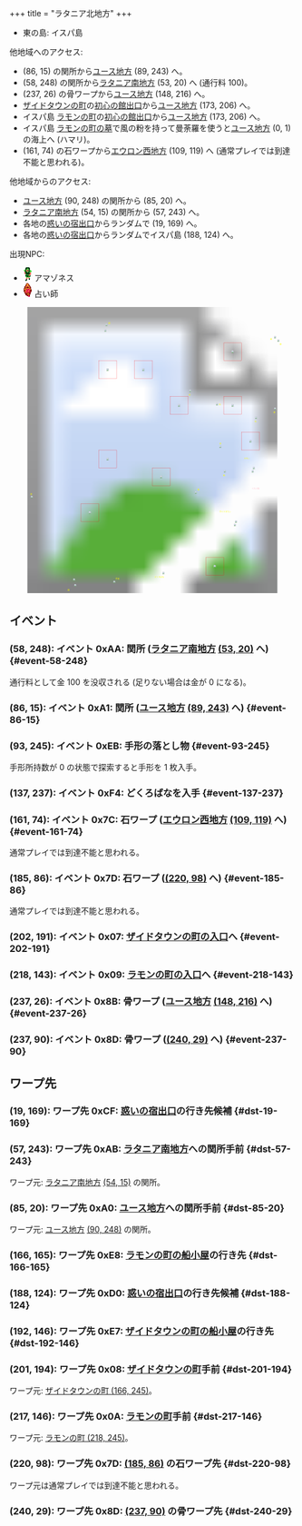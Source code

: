 +++
title = "ラタニア北地方"
+++

* 東の島: イスパ島

他地域へのアクセス:

* (86, 15) の関所から[ユース地方](@/map/map-00/_index.md) (89, 243) へ。
* (58, 248) の関所から[ラタニア南地方](@/map/map-08/_index.md) (53, 20) へ (通行料 100)。
* (237, 26) の骨ワープから[ユース地方](@/map/map-00/_index.md) (148, 216) へ。
* [ザイドタウンの町](@/map/map-12/_index.md)の[初心の館出口](@/map/map-13b/_index.md#event-112-214)から[ユース地方](@/map/map-00/_index.md) (173, 206) へ。
* イスパ島 [ラモンの町](@/map/map-12/_index.md)の[初心の館出口](@/map/map-13b/_index.md#event-112-214)から[ユース地方](@/map/map-00/_index.md) (173, 206) へ。
* イスパ島 [ラモンの町の墓](@/map/map-12/_index.md#event-207-227)で風の粉を持って曼荼羅を使うと[ユース地方](@/map/map-00/_index.md) (0, 1) の海上へ (ハマリ)。
* (161, 74) の石ワープから[エウロン西地方](@/map/map-01/_index.md) (109, 119) へ (通常プレイでは到達不能と思われる)。

他地域からのアクセス:

* [ユース地方](@/map/map-00/_index.md) (90, 248) の関所から (85, 20) へ。
* [ラタニア南地方](@/map/map-08/_index.md) (54, 15) の関所から (57, 243) へ。
* 各地の[惑いの宿出口](@/map/map-13b/_index.md#event-240-150)からランダムで (19, 169) へ。
* 各地の[惑いの宿出口](@/map/map-13b/_index.md#event-240-150)からランダムでイスパ島 (188, 124) へ。

出現NPC:

* ![アマゾネス](actor-0x1F-a.png) アマゾネス
* ![占い師](actor-0x22-a.png) 占い師

<!-- SVG {{{ -->
<svg width="1536" height="1536" viewbox="0 0 2048 2048">
<defs>
<image id="svg-asset-bg" width="2048" height="2048" href="map-04.webp" />
<image id="svg-asset-event" width="16" height="16" href="icon-event.png" />
<image id="svg-asset-destination" width="16" height="16" href="icon-destination.png" />
<image id="svg-asset-actor-0x1F-a" width="16" height="24" href="actor-0x1F-a.png" />
<image id="svg-asset-actor-0x22-a" width="16" height="24" href="actor-0x22-a.png" />
</defs>
<use href="#svg-asset-bg" x="0" y="0"></use>
<text class="caption-48" x="1736" y="1304" fill="pink">イスパ島</text>
<text class="caption-32" x="708" y="120" fill="yellow">関</text>
<text class="caption-24" x="148" y="1344" fill="yellow">惑</text>
<text class="caption-32" x="416" y="2032" fill="yellow">関</text>
<text class="caption-24" x="760" y="1952" fill="yellow">手形</text>
<text class="caption-24" x="1040" y="1940" fill="yellow">どくろばな</text>
<text class="caption-24" x="1348" y="1312" fill="yellow">船</text>
<text class="caption-32" x="1504" y="1472" fill="yellow">ザイドタウン</text>
<text class="caption-24" x="1532" y="1212" fill="yellow">船</text>
<text class="caption-32" x="1680" y="1088" fill="yellow">ラモン</text>
<text class="caption-24" x="1504" y="984" fill="yellow">惑</text>
<text class="caption-24" x="1756" y="824" fill="yellow">石</text>
<text class="caption-24" x="1892" y="760" fill="yellow">骨</text>
<text class="caption-24" x="1500" y="704" fill="yellow">石</text>
<text class="caption-24" x="1284" y="632" fill="yellow">石</text>
<text class="caption-24" x="1936" y="272" fill="yellow">骨</text>
<text class="caption-24" x="1868" y="236" fill="yellow">骨</text>
<rect x="1536" y="256" width="128" height="128" stroke="red" fill="none" />
<use href="#svg-asset-actor-0x1F-a" x="1592" y="308"><title>アマゾネス「いい天気ですね」</title></use>
<rect x="640" y="384" width="128" height="128" stroke="red" fill="none" />
<use href="#svg-asset-actor-0x1F-a" x="696" y="436"><title>アマゾネス「初心の家に入るとユースに戻されるよ」</title></use>
<rect x="896" y="384" width="128" height="128" stroke="red" fill="none" />
<use href="#svg-asset-actor-0x1F-a" x="952" y="436"><title>アマゾネス「1番目はアイテム屋 4番目は船小屋さ」</title></use>
<rect x="1152" y="640" width="128" height="128" stroke="red" fill="none" />
<use href="#svg-asset-actor-0x1F-a" x="1208" y="692"><title>アマゾネス「気をつけて行きな」(到達不能)</title></use>
<rect x="1536" y="640" width="128" height="128" stroke="red" fill="none" />
<use href="#svg-asset-actor-0x1F-a" x="1592" y="692"><title>アマゾネス「試合に勝って名声を上げなさい」(到達不能)</title></use>
<rect x="1664" y="896" width="128" height="128" stroke="red" fill="none" />
<use href="#svg-asset-actor-0x22-a" x="1720" y="948"><title>占い師「この世には二つ不思議な店がある 初心の家と惑いの宿じゃ」</title></use>
<rect x="640" y="1024" width="128" height="128" stroke="red" fill="none" />
<use href="#svg-asset-actor-0x22-a" x="696" y="1076"><title>占い師「この世には二つ不思議な店がある 初心の家と惑いの宿じゃ」</title></use>
<rect x="1024" y="1152" width="128" height="128" stroke="red" fill="none" />
<use href="#svg-asset-actor-0x22-a" x="1080" y="1204"><title>占い師「ザイドタウンには2つの初心の家がある」</title></use>
<rect x="512" y="1408" width="128" height="128" stroke="red" fill="none" />
<use href="#svg-asset-actor-0x22-a" x="568" y="1460"><title>占い師「旅の間に仲間は減るのだ」</title></use>
<rect x="1408" y="1792" width="128" height="128" stroke="red" fill="none" />
<use href="#svg-asset-actor-0x22-a" x="1464" y="1844"><title>占い師「ザイドでラモンの扉が開く」</title></use>
<a href="#event-58-248">
<use href="#svg-asset-event" x="464" y="1984"><title>(58, 248): イベント 0xAA: 関所 (ラタニア南地方 (53, 20) へ)</title></use>
</a>
<a href="#event-86-15">
<use href="#svg-asset-event" x="688" y="120"><title>(86, 15): イベント 0xA1: 関所 (ユース地方 (89, 243) へ)</title></use>
</a>
<a href="#event-93-245">
<use href="#svg-asset-event" x="744" y="1960"><title>(93, 245): イベント 0xEB: 手形の落とし物</title></use>
</a>
<a href="#event-137-237">
<use href="#svg-asset-event" x="1096" y="1896"><title>(137, 237): イベント 0xF4: どくろばなを入手</title></use>
</a>
<a href="#event-161-74">
<use href="#svg-asset-event" x="1288" y="592"><title>(161, 74): イベント 0x7C: 石ワープ (エウロン西地方 (109, 119) へ)</title></use>
</a>
<a href="#event-185-86">
<use href="#svg-asset-event" x="1480" y="688"><title>(185, 86): イベント 0x7D: 石ワープ ((220, 98) へ)</title></use>
</a>
<a href="#event-202-191">
<use href="#svg-asset-event" x="1616" y="1528"><title>(202, 191): イベント 0x07: ザイドタウンの町の入口へ</title></use>
</a>
<a href="#event-218-143">
<use href="#svg-asset-event" x="1744" y="1144"><title>(218, 143): イベント 0x09: ラモンの町の入口へ</title></use>
</a>
<a href="#event-237-26">
<use href="#svg-asset-event" x="1896" y="208"><title>(237, 26): イベント 0x8B: 骨ワープ (ユース地方 (148, 216) へ)</title></use>
</a>
<a href="#event-237-90">
<use href="#svg-asset-event" x="1896" y="720"><title>(237, 90): イベント 0x8D: 骨ワープ ((240, 29) へ)</title></use>
</a>
<a href="#dst-201-194">
<use href="#svg-asset-destination" x="1608" y="1552"><title>(201, 194): ワープ先 0x08: ザイドタウンの町手前</title></use>
</a>
<a href="#dst-217-146">
<use href="#svg-asset-destination" x="1736" y="1168"><title>(217, 146): ワープ先 0x0A: ラモンの町手前</title></use>
</a>
<a href="#dst-220-98">
<use href="#svg-asset-destination" x="1760" y="784"><title>(220, 98): ワープ先 0x7D: (185, 86) の石ワープ先</title></use>
</a>
<a href="#dst-240-29">
<use href="#svg-asset-destination" x="1920" y="232"><title>(240, 29): ワープ先 0x8D: (237, 90) の骨ワープ先</title></use>
</a>
<a href="#dst-85-20">
<use href="#svg-asset-destination" x="680" y="160"><title>(85, 20): ワープ先 0xA0: ユース地方への関所手前</title></use>
</a>
<a href="#dst-57-243">
<use href="#svg-asset-destination" x="456" y="1944"><title>(57, 243): ワープ先 0xAB: ラタニア南地方への関所手前</title></use>
</a>
<a href="#dst-19-169">
<use href="#svg-asset-destination" x="152" y="1352"><title>(19, 169): ワープ先 0xCF: 惑いの宿出口の行き先候補</title></use>
</a>
<a href="#dst-188-124">
<use href="#svg-asset-destination" x="1504" y="992"><title>(188, 124): ワープ先 0xD0: 惑いの宿出口の行き先候補</title></use>
</a>
<a href="#dst-192-146">
<use href="#svg-asset-destination" x="1536" y="1168"><title>(192, 146): ワープ先 0xE7: ザイドタウンの町の船小屋の行き先</title></use>
</a>
<a href="#dst-166-165">
<use href="#svg-asset-destination" x="1328" y="1320"><title>(166, 165): ワープ先 0xE8: ラモンの町の船小屋の行き先</title></use>
</a>
</svg>
<!-- }}} -->


## イベント

### (58, 248): イベント 0xAA: 関所 ([ラタニア南地方](@/map/map-08/_index.md) [(53, 20)](@/map/map-08/_index.md#dst-53-20) へ) {#event-58-248}

通行料として金 100 を没収される (足りない場合は金が 0 になる)。

### (86, 15): イベント 0xA1: 関所 ([ユース地方](@/map/map-00/_index.md) [(89, 243)](@/map/map-00/_index.md#dst-89-243) へ) {#event-86-15}

### (93, 245): イベント 0xEB: 手形の落とし物 {#event-93-245}

手形所持数が 0 の状態で探索すると手形を 1 枚入手。

### (137, 237): イベント 0xF4: どくろばなを入手 {#event-137-237}

### (161, 74): イベント 0x7C: 石ワープ ([エウロン西地方](@/map/map-01/_index.md) [(109, 119)](@/map/map-01/_index.md#dst-109-119) へ) {#event-161-74}

通常プレイでは到達不能と思われる。

### (185, 86): イベント 0x7D: 石ワープ ([(220, 98)](#dst-220-98) へ) {#event-185-86}

通常プレイでは到達不能と思われる。

### (202, 191): イベント 0x07: [ザイドタウンの町の入口](@/map/map-12/_index.md#dst-165-242)へ {#event-202-191}

### (218, 143): イベント 0x09: [ラモンの町の入口](@/map/map-12/_index.md#dst-217-242)へ {#event-218-143}

### (237, 26): イベント 0x8B: 骨ワープ ([ユース地方](@/map/map-00/_index.md) [(148, 216)](@/map/map-00/_index.md#dst-148-216) へ) {#event-237-26}

### (237, 90): イベント 0x8D: 骨ワープ ([(240, 29)](#dst-240-29) へ) {#event-237-90}


## ワープ先

### (19, 169): ワープ先 0xCF: [惑いの宿出口](@/map/map-13b/_index.md#event-240-150)の行き先候補 {#dst-19-169}

### (57, 243): ワープ先 0xAB: [ラタニア南地方](@/map/map-08/_index.md)への関所手前 {#dst-57-243}

ワープ元: [ラタニア南地方](@/map/map-08/_index.md) [(54, 15)](@/map/map-08/_index.md#event-54-15) の関所。

### (85, 20): ワープ先 0xA0: [ユース地方](@/map/map-00/_index.md)への関所手前 {#dst-85-20}

ワープ元: [ユース地方](@/map/map-00/_index.md) [(90, 248)](@/map/map-00/_index.md#event-90-248) の関所。

### (166, 165): ワープ先 0xE8: [ラモンの町の船小屋](@/map/map-12/_index.md#event-220-207)の行き先 {#dst-166-165}

### (188, 124): ワープ先 0xD0: [惑いの宿出口](@/map/map-13b/_index.md#event-240-150)の行き先候補 {#dst-188-124}

### (192, 146): ワープ先 0xE7: [ザイドタウンの町の船小屋](@/map/map-12/_index.md#event-180-179)の行き先 {#dst-192-146}

### (201, 194): ワープ先 0x08: [ザイドタウンの町](@/map/map-12/_index.md#dst-165-242)手前 {#dst-201-194}

ワープ元: [ザイドタウンの町 (166, 245)](@/map/map-12/_index.md#event-166-245)。

### (217, 146): ワープ先 0x0A: [ラモンの町](@/map/map-12/_index.md#dst-217-242)手前 {#dst-217-146}

ワープ元: [ラモンの町 (218, 245)](@/map/map-12/_index.md#event-218-245)。

### (220, 98): ワープ先 0x7D: [(185, 86)](#event-185-86) の石ワープ先 {#dst-220-98}

ワープ元は通常プレイでは到達不能と思われる。

### (240, 29): ワープ先 0x8D: [(237, 90)](#event-237-90) の骨ワープ先 {#dst-240-29}


